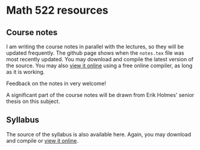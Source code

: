 # Math 522 resources

## Course notes

I am writing the course notes in parallel with the lectures, so they will be updated frequently. The github page shows when the `notes.tex` file was most recently updated. You may download and compile the latest version of the source. You may also [view it online](http://latex.aslushnikov.com/compile?url=https%3A%2F%2Fraw.githubusercontent.com%2Fscoskey%2Fmath522%2Fmaster%2Fnotes.tex) using a free online compiler, as long as it is working.

Feedback on the notes in very welcome!

A significant part of the course notes will be drawn from Erik Holmes' senior thesis on this subject.

## Syllabus

The source of the syllabus is also available here. Again, you may download and compile or [view it online](http://latex.aslushnikov.com/compile?url=https%3A%2F%2Fraw.githubusercontent.com%2Fscoskey%2Fmath522%2Fmaster%2Fsyll.tex).
